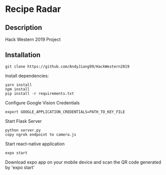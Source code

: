 # Recipe Radar
## Description
Hack Western 2019 Project 
## Installation
```
git clone https://github.com/AndyJiang99/HackWestern2019
```

Install dependencies:

```
yarn install
npm install
pip install -r requirements.txt
```

Configure Google Vision Credentials
```
export GOOGLE_APPLICATION_CREDENTIALS=PATH_TO_KEY_FILE
```

Start Flask Server

```
python server.py
copy ngrok endpoint to camera.js
```

Start react-native application

```
expo start
```

Download expo app on your mobile device and scan the QR code generated by 'expo start'
